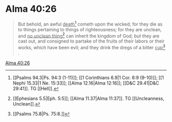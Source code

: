 # Alma 40:26

> But behold, an awful <u>death</u>[^a] cometh upon the wicked; for they die as to things pertaining to things of righteousness; for they are unclean, and <u>no unclean thing</u>[^b] can inherit the kingdom of God; but they are cast out, and consigned to partake of the fruits of their labors or their works, which have been evil; and they drink the dregs of a bitter <u>cup</u>[^c] .

[Alma 40:26](https://www.churchofjesuschrist.org/study/scriptures/bofm/alma/40?lang=eng&id=p26#p26)


[^a]: [[Psalms 94.3|Ps. 94:3 (1-11)]]; [[1 Corinthians 6.9|1 Cor. 6:9 (9-10)]]; [[1 Nephi 15.33|1 Ne. 15:33]]; [[Alma 12.16|Alma 12:16]]; [[D&C 29.41|D&C 29:41]]. TG [[Hell]].
[^b]: [[Ephesians 5.5|Eph. 5:5]]; [[Alma 11.37|Alma 11:37]]. TG [[Uncleanness, Unclean]].
[^c]: [[Psalms 75.8|Ps. 75:8.]]
